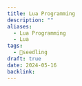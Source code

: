 ```yaml
---
title: Lua Programming
description: ""
aliases:
  - Lua Programming
  - Lua
tags:
  - 🌱seedling
draft: true
date: 2024-05-16
backlink:
---
```

